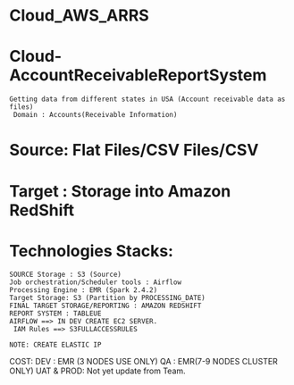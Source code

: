 # Cloud_AWS_ARRS

 # Cloud-AccountReceivableReportSystem
  ``` 
Getting data from different states in USA (Account receivable data as files)
   Domain : Accounts(Receivable Information)
```

# Source: Flat Files/CSV Files/CSV


# Target : Storage into Amazon RedShift


# Technologies Stacks:

    SOURCE Storage : S3 (Source)
    Job orchestration/Scheduler tools : Airflow
    Processing Engine : EMR (Spark 2.4.2)
    Target Storage: S3 (Partition by PROCESSING_DATE)
    FINAL TARGET STORAGE/REPORTING : AMAZON REDSHIFT
    REPORT SYSTEM : TABLEUE
    AIRFLOW ==> IN DEV CREATE EC2 SERVER.
     IAM Rules ==> S3FULLACCESSRULES

``` NOTE: CREATE ELASTIC IP ```


COST:
        DEV :
            EMR (3 NODES USE ONLY) 
        QA :
            EMR(7-9 NODES CLUSTER ONLY)	
        UAT & PROD:
            Not yet update from Team.
